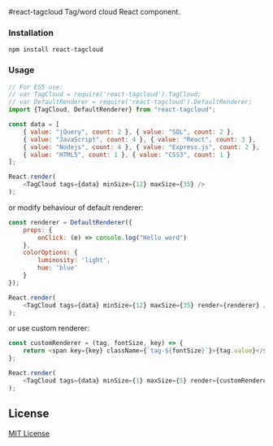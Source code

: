 #react-tagcloud
Tag/word cloud React component.

### Installation

```
npm install react-tagcloud
```

### Usage

```javascript
// For ES5 use:
// var TagCloud = require('react-tagcloud').TagCloud;
// var DefaultRenderer = require('react-tagcloud').DefaultRenderer;
import {TagCloud, DefaultRenderer} from "react-tagcloud";

const data = [
    { value: "jQuery", count: 2 }, { value: "SQL", count: 2 },
    { value: "JavaScript", count: 4 }, { value: "React", count: 3 },
    { value: "Nodejs", count: 4 }, { value: "Express.js", count: 2 },
    { value: "HTML5", count: 1 }, { value: "CSS3", count: 1 }
];

React.render(
    <TagCloud tags={data} minSize={12} maxSize={35} />
);
```
or modify behaviour of default renderer:

```javascript
const renderer = DefaultRenderer({
    props: {
        onClick: (e) => console.log("Hello word")
    },
    colorOptions: {
        luminosity: 'light',
        hue: 'blue'
    }
});

React.render(
    <TagCloud tags={data} minSize={12} maxSize={35} render={renderer} />
);
```

or use custom renderer:

```javascript
const customRenderer = (tag, fontSize, key) => {
    return <span key={key} className={`tag-${fontSize}`}>{tag.value}</span>;
};

React.render(
    <TagCloud tags={data} minSize={1} maxSize={5} render={customRenderer} />
);
```

## License

[MIT License](https://github.com/madox2/react-tagcloud/blob/master/LICENSE)

